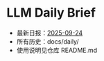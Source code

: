 # LLM Daily Brief

- 最新日报：[2025-09-24](./daily/2025-09-24.md)
- 所有历史：docs/daily/
- 使用说明见仓库 README.md
